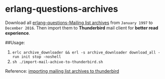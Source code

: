 erlang-questions-archives
====

Download all [erlang-questions-Mailing list archives](http://erlang.org/pipermail/erlang-questions/) from `January 1997` to `December 2016`. Then import them to __Thunderbird__ mail client for __better read experience__.

##Usage:
1. `erlc archive_downloader && erl -s archive_downloader download_all -run init stop -noshell`
2. `sh ./import-mail-achive-to-thunderbird.sh` 

Reference: [importing mailing list archives to thunderbird](http://johnpoelstra.com/importing-mailing-list-archives-to-thunderbird/)
